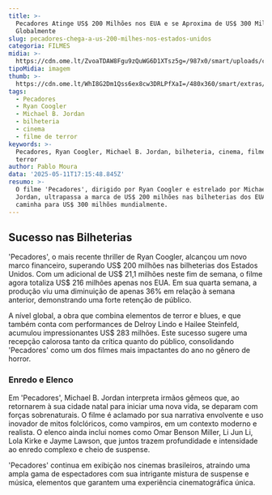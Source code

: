 ```yaml
---
title: >-
  Pecadores Atinge US$ 200 Milhões nos EUA e se Aproxima de US$ 300 Milhões
  Globalmente
slug: pecadores-chega-a-us-200-milhes-nos-estados-unidos
categoria: FILMES
midia: >-
  https://cdn.ome.lt/ZvoaTDAW8Fgu9zQuWG6D1XTsz5g=/987x0/smart/uploads/conteudo/fotos/pecadoresvariante2.jpg
tipoMidia: imagem
thumb: >-
  https://cdn.ome.lt/WhI8G2Dm1Qss6ex8cw3DRLPfXaI=/480x360/smart/extras/conteudos/pecadoresvariante2.jpg
tags:
  - Pecadores
  - Ryan Coogler
  - Michael B. Jordan
  - bilheteria
  - cinema
  - filme de terror
keywords: >-
  Pecadores, Ryan Coogler, Michael B. Jordan, bilheteria, cinema, filme de
  terror
author: Pablo Moura
data: '2025-05-11T17:15:48.845Z'
resumo: >-
  O filme 'Pecadores', dirigido por Ryan Coogler e estrelado por Michael B.
  Jordan, ultrapassa a marca de US$ 200 milhões nas bilheterias dos EUA e
  caminha para US$ 300 milhões mundialmente.
---
```


## Sucesso nas Bilheterias

'Pecadores', o mais recente thriller de Ryan Coogler, alcançou um novo marco financeiro, superando US$ 200 milhões nas bilheterias dos Estados Unidos. Com um adicional de US$ 21,1 milhões neste fim de semana, o filme agora totaliza US$ 216 milhões apenas nos EUA. Em sua quarta semana, a produção viu uma diminuição de apenas 36% em relação à semana anterior, demonstrando uma forte retenção de público.

A nível global, a obra que combina elementos de terror e blues, e que também conta com performances de Delroy Lindo e Hailee Steinfeld, acumulou impressionantes US$ 283 milhões. Este sucesso sugere uma recepção calorosa tanto da crítica quanto do público, consolidando 'Pecadores' como um dos filmes mais impactantes do ano no gênero de horror.

### Enredo e Elenco

Em 'Pecadores', Michael B. Jordan interpreta irmãos gêmeos que, ao retornarem à sua cidade natal para iniciar uma nova vida, se deparam com forças sobrenaturais. O filme é aclamado por sua narrativa envolvente e uso inovador de mitos folclóricos, como vampiros, em um contexto moderno e realista. O elenco ainda inclui nomes como Omar Benson Miller, Li Jun Li, Lola Kirke e Jayme Lawson, que juntos trazem profundidade e intensidade ao enredo complexo e cheio de suspense.

'Pecadores' continua em exibição nos cinemas brasileiros, atraindo uma ampla gama de espectadores com sua intrigante mistura de suspense e música, elementos que garantem uma experiência cinematográfica única.
